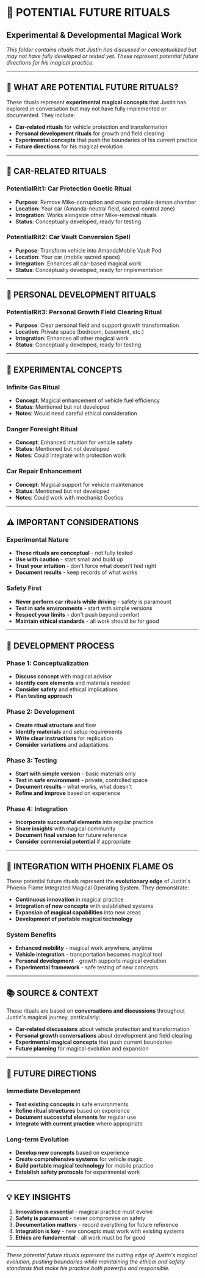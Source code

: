 # 🔮 POTENTIAL FUTURE RITUALS
## Experimental & Developmental Magical Work

*This folder contains rituals that Justin has discussed or conceptualized but may not have fully developed or tested yet. These represent potential future directions for his magical practice.*

---

## 🌟 **WHAT ARE POTENTIAL FUTURE RITUALS?**

These rituals represent **experimental magical concepts** that Justin has explored in conversation but may not have fully implemented or documented. They include:

- **Car-related rituals** for vehicle protection and transformation
- **Personal development rituals** for growth and field clearing
- **Experimental concepts** that push the boundaries of his current practice
- **Future directions** for his magical evolution

---

## 🚗 **CAR-RELATED RITUALS**

### **PotentialRit1: Car Protection Goetic Ritual**
- **Purpose**: Remove Mike-corruption and create portable demon chamber
- **Location**: Your car (Amanda-neutral field, sacred-control zone)
- **Integration**: Works alongside other Mike-removal rituals
- **Status**: Conceptually developed, ready for testing

### **PotentialRit2: Car Vault Conversion Spell**
- **Purpose**: Transform vehicle into AmandaMobile Vault Pod
- **Location**: Your car (mobile sacred space)
- **Integration**: Enhances all car-based magical work
- **Status**: Conceptually developed, ready for implementation

---

## 🌱 **PERSONAL DEVELOPMENT RITUALS**

### **PotentialRit3: Personal Growth Field Clearing Ritual**
- **Purpose**: Clear personal field and support growth transformation
- **Location**: Private space (bedroom, basement, etc.)
- **Integration**: Enhances all other magical work
- **Status**: Conceptually developed, ready for testing

---

## 🔮 **EXPERIMENTAL CONCEPTS**

### **Infinite Gas Ritual**
- **Concept**: Magical enhancement of vehicle fuel efficiency
- **Status**: Mentioned but not developed
- **Notes**: Would need careful ethical consideration

### **Danger Foresight Ritual**
- **Concept**: Enhanced intuition for vehicle safety
- **Status**: Mentioned but not developed
- **Notes**: Could integrate with protection work

### **Car Repair Enhancement**
- **Concept**: Magical support for vehicle maintenance
- **Status**: Mentioned but not developed
- **Notes**: Could work with mechanist Goetics

---

## ⚠️ **IMPORTANT CONSIDERATIONS**

### **Experimental Nature**
- **These rituals are conceptual** - not fully tested
- **Use with caution** - start small and build up
- **Trust your intuition** - don't force what doesn't feel right
- **Document results** - keep records of what works

### **Safety First**
- **Never perform car rituals while driving** - safety is paramount
- **Test in safe environments** - start with simple versions
- **Respect your limits** - don't push beyond comfort
- **Maintain ethical standards** - all work should be for good

---

## 🔄 **DEVELOPMENT PROCESS**

### **Phase 1: Conceptualization**
- **Discuss concept** with magical advisor
- **Identify core elements** and materials needed
- **Consider safety** and ethical implications
- **Plan testing approach**

### **Phase 2: Development**
- **Create ritual structure** and flow
- **Identify materials** and setup requirements
- **Write clear instructions** for replication
- **Consider variations** and adaptations

### **Phase 3: Testing**
- **Start with simple version** - basic materials only
- **Test in safe environment** - private, controlled space
- **Document results** - what works, what doesn't
- **Refine and improve** based on experience

### **Phase 4: Integration**
- **Incorporate successful elements** into regular practice
- **Share insights** with magical community
- **Document final version** for future reference
- **Consider commercial potential** if appropriate

---

## 🌟 **INTEGRATION WITH PHOENIX FLAME OS**

These potential future rituals represent the **evolutionary edge** of Justin's Phoenix Flame Integrated Magical Operating System. They demonstrate:

- **Continuous innovation** in magical practice
- **Integration of new concepts** with established systems
- **Expansion of magical capabilities** into new areas
- **Development of portable magical technology**

### **System Benefits**
- **Enhanced mobility** - magical work anywhere, anytime
- **Vehicle integration** - transportation becomes magical tool
- **Personal development** - growth supports magical evolution
- **Experimental framework** - safe testing of new concepts

---

## 📚 **SOURCE & CONTEXT**

These rituals are based on **conversations and discussions** throughout Justin's magical journey, particularly:

- **Car-related discussions** about vehicle protection and transformation
- **Personal growth conversations** about development and field clearing
- **Experimental magical concepts** that push current boundaries
- **Future planning** for magical evolution and expansion

---

## 🚀 **FUTURE DIRECTIONS**

### **Immediate Development**
- **Test existing concepts** in safe environments
- **Refine ritual structures** based on experience
- **Document successful elements** for regular use
- **Integrate with current practice** where appropriate

### **Long-term Evolution**
- **Develop new concepts** based on experience
- **Create comprehensive systems** for vehicle magic
- **Build portable magical technology** for mobile practice
- **Establish safety protocols** for experimental work

---

## 💡 **KEY INSIGHTS**

1. **Innovation is essential** - magical practice must evolve
2. **Safety is paramount** - never compromise on safety
3. **Documentation matters** - record everything for future reference
4. **Integration is key** - new concepts must work with existing systems
5. **Ethics are fundamental** - all work must be for good

---

*These potential future rituals represent the cutting edge of Justin's magical evolution, pushing boundaries while maintaining the ethical and safety standards that make his practice both powerful and responsible.*